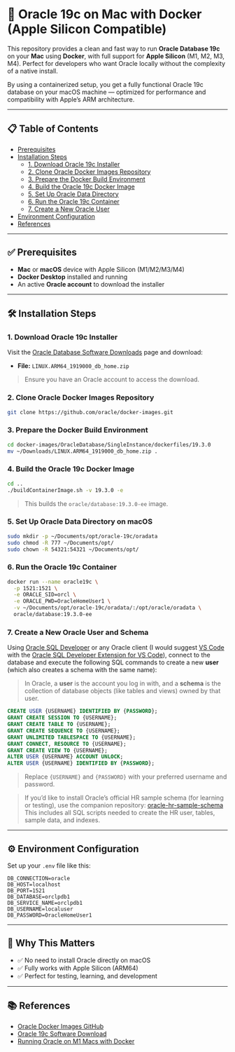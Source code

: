 # 🐘 Oracle 19c on Mac with Docker (Apple Silicon Compatible)

This repository provides a clean and fast way to run **Oracle Database 19c** on your **Mac** using **Docker**, with full support for **Apple Silicon** (M1, M2, M3, M4). Perfect for developers who want Oracle locally without the complexity of a native install.

By using a containerized setup, you get a fully functional Oracle 19c database on your macOS machine — optimized for performance and compatibility with Apple’s ARM architecture.

---

## 📋 Table of Contents

- [Prerequisites](#prerequisites)
- [Installation Steps](#installation-steps)
  - [1. Download Oracle 19c Installer](#1-download-oracle-19c-installer)
  - [2. Clone Oracle Docker Images Repository](#2-clone-oracle-docker-images-repository)
  - [3. Prepare the Docker Build Environment](#3-prepare-the-docker-build-environment)
  - [4. Build the Oracle 19c Docker Image](#4-build-the-oracle-19c-docker-image)
  - [5. Set Up Oracle Data Directory](#5-set-up-oracle-data-directory)
  - [6. Run the Oracle 19c Container](#6-run-the-oracle-19c-container)
  - [7. Create a New Oracle User](#7-create-a-new-oracle-user)
- [Environment Configuration](#environment-configuration)
- [References](#references)

---

## ✅ Prerequisites

- **Mac** or **macOS** device with Apple Silicon (M1/M2/M3/M4)
- **Docker Desktop** installed and running
- An active **Oracle account** to download the installer

---

## 🛠️ Installation Steps

### 1. Download Oracle 19c Installer

Visit the [Oracle Database Software Downloads](https://www.oracle.com/database/technologies/oracle19c-linux-arm64-downloads.html) page and download:

- **File:** `LINUX.ARM64_1919000_db_home.zip`

> Ensure you have an Oracle account to access the download.

### 2. Clone Oracle Docker Images Repository

```bash
git clone https://github.com/oracle/docker-images.git
```

### 3. Prepare the Docker Build Environment

```bash
cd docker-images/OracleDatabase/SingleInstance/dockerfiles/19.3.0
mv ~/Downloads/LINUX.ARM64_1919000_db_home.zip .
```

### 4. Build the Oracle 19c Docker Image

```bash
cd ..
./buildContainerImage.sh -v 19.3.0 -e
```

> This builds the `oracle/database:19.3.0-ee` image.

### 5. Set Up Oracle Data Directory on macOS

```bash
sudo mkdir -p ~/Documents/opt/oracle-19c/oradata
sudo chmod -R 777 ~/Documents/opt/
sudo chown -R 54321:54321 ~/Documents/opt/
```

### 6. Run the Oracle 19c Container

```bash
docker run --name oracle19c \
  -p 1521:1521 \
  -e ORACLE_SID=orcl \
  -e ORACLE_PWD=OracleHomeUser1 \
  -v ~/Documents/opt/oracle-19c/oradata/:/opt/oracle/oradata \
  oracle/database:19.3.0-ee
```

### 7. Create a New Oracle User and Schema

Using [Oracle SQL Developer](https://www.oracle.com/database/sqldeveloper/) or any Oracle client (I would suggest [VS Code](https://code.visualstudio.com/) with the [Oracle SQL Developer Extension for VS Code](https://marketplace.visualstudio.com/items?itemName=Oracle.sql-developer)), connect to the database and execute the following SQL commands to create a new **user** (which also creates a schema with the same name):

> In Oracle, a **user** is the account you log in with, and a **schema** is the collection of database objects (like tables and views) owned by that user.


```sql
CREATE USER {USERNAME} IDENTIFIED BY {PASSWORD};
GRANT CREATE SESSION TO {USERNAME};
GRANT CREATE TABLE TO {USERNAME};
GRANT CREATE SEQUENCE TO {USERNAME};
GRANT UNLIMITED TABLESPACE TO {USERNAME};
GRANT CONNECT, RESOURCE TO {USERNAME};
GRANT CREATE VIEW TO {USERNAME};
ALTER USER {USERNAME} ACCOUNT UNLOCK;
ALTER USER {USERNAME} IDENTIFIED BY {PASSWORD};
```

> Replace `{USERNAME}` and `{PASSWORD}` with your preferred username and password.

> If you’d like to install Oracle’s official HR sample schema (for learning or testing), use the companion repository:
[oracle-hr-sample-schema](https://github.com/adibbiniqbal/oracle-hr-sample-schema)
This includes all SQL scripts needed to create the HR user, tables, sample data, and indexes.

---

## ⚙️ Environment Configuration

Set up your `.env` file like this:

```env
DB_CONNECTION=oracle
DB_HOST=localhost
DB_PORT=1521
DB_DATABASE=orclpdb1
DB_SERVICE_NAME=orclpdb1
DB_USERNAME=localuser
DB_PASSWORD=OracleHomeUser1
```

---

## 🧠 Why This Matters

- ✅ No need to install Oracle directly on macOS
- ✅ Fully works with Apple Silicon (ARM64)
- ✅ Perfect for testing, learning, and development

---

## 📚 References

- [Oracle Docker Images GitHub](https://github.com/oracle/docker-images)
- [Oracle 19c Software Download](https://www.oracle.com/database/technologies/oracle-database-software-downloads.html)
- [Running Oracle on M1 Macs with Docker](https://levelup.gitconnected.com/running-oracle-19c-on-docker-for-mac-with-apple-chip-262ba83ff26d)

